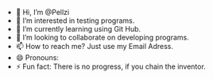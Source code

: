 - 👋 Hi, I’m @Pellzi
- 👀 I’m interested in testing programs.
- 🌱 I’m currently learning using Git Hub. 
- 💞️ I’m looking to collaborate on developing programs. 
- 📫 How to reach me? Just use my Email Adress.
- 😄 Pronouns: 
- ⚡ Fun fact: There is no progress, if you chain the inventor.

<!---
Pellzi/Pellzi is a ✨ special ✨ repository because its `README.md` (this file) appears on your GitHub profile.
You can click the Preview link to take a look at your changes.
--->
